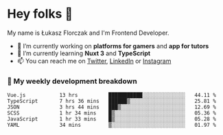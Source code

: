 # Hey folks 👋

My name is Łukasz Florczak and I'm Frontend Developer. 

- 🔭 I’m currently working on **platforms for gamers** and **app for tutors**
- 🌱 I’m currently learning **Nuxt 3** and **TypeScript**
- 📫 You can reach me on [Twitter](https://twitter.com/lukaszflorczak), [LinkedIn](https://pl.linkedin.com/in/lukasz-florczak) or [Instagram](https://instagram.com/lukaszflorczak)


### 🧮 My weekly development breakdown

<!--START_SECTION:waka-->

```text
Vue.js           13 hrs          ███████████░░░░░░░░░░░░░░   44.11 %
TypeScript       7 hrs 36 mins   ██████▒░░░░░░░░░░░░░░░░░░   25.81 %
JSON             3 hrs 44 mins   ███▒░░░░░░░░░░░░░░░░░░░░░   12.69 %
SCSS             1 hr 34 mins    █▒░░░░░░░░░░░░░░░░░░░░░░░   05.36 %
JavaScript       1 hr 33 mins    █▒░░░░░░░░░░░░░░░░░░░░░░░   05.28 %
YAML             34 mins         ▒░░░░░░░░░░░░░░░░░░░░░░░░   01.97 %
```

<!--END_SECTION:waka-->

<!--
**lukaszflorczak/lukaszflorczak** is a ✨ _special_ ✨ repository because its `README.md` (this file) appears on your GitHub profile.

Here are some ideas to get you started:

- 🔭 I’m currently working on ...
- 🌱 I’m currently learning ...
- 👯 I’m looking to collaborate on ...
- 🤔 I’m looking for help with ...
- 💬 Ask me about ...
- 📫 How to reach me: ...
- 😄 Pronouns: ...
- ⚡ Fun fact: ...
-->
